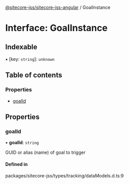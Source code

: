 [@sitecore-jss/sitecore-jss-angular](../README.md) / GoalInstance

# Interface: GoalInstance

## Indexable

▪ [key: `string`]: `unknown`

## Table of contents

### Properties

- [goalId](GoalInstance.md#goalid)

## Properties

### goalId

• **goalId**: `string`

GUID or alias (name) of goal to trigger

#### Defined in

packages/sitecore-jss/types/tracking/dataModels.d.ts:9

